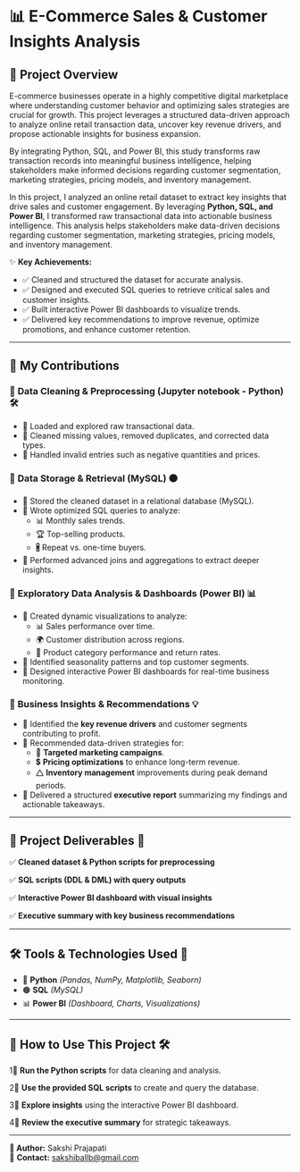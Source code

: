# 📊 E-Commerce Sales & Customer Insights Analysis

## 🚀 Project Overview

E-commerce businesses operate in a highly competitive digital marketplace where understanding customer behavior and optimizing sales strategies are crucial for growth. This project leverages a structured data-driven approach to analyze online retail transaction data, uncover key revenue drivers, and propose actionable insights for business expansion.

By integrating Python, SQL, and Power BI, this study transforms raw transaction records into meaningful business intelligence, helping stakeholders make informed decisions regarding customer segmentation, marketing strategies, pricing models, and inventory management.

In this project, I analyzed an online retail dataset to extract key insights that drive sales and customer engagement. By leveraging **Python, SQL, and Power BI**, I transformed raw transactional data into actionable business intelligence. This analysis helps stakeholders make data-driven decisions regarding customer segmentation, marketing strategies, pricing models, and inventory management.

✨ **Key Achievements:**

- ✅ Cleaned and structured the dataset for accurate analysis.
- ✅ Designed and executed SQL queries to retrieve critical sales and customer insights.
- ✅ Built interactive Power BI dashboards to visualize trends.
- ✅ Delivered key recommendations to improve revenue, optimize promotions, and enhance customer retention.

---

## 🎯 My Contributions

### 🔹 **Data Cleaning & Preprocessing (Jupyter notebook - Python) 🛠️**
- 📌 Loaded and explored raw transactional data.
- 📌 Cleaned missing values, removed duplicates, and corrected data types.
- 📌 Handled invalid entries such as negative quantities and prices.

### 🔹 **Data Storage & Retrieval (MySQL) 🟤**

- 📌 Stored the cleaned dataset in a relational database (MySQL).
- 📌 Wrote optimized SQL queries to analyze:
  - 📊 Monthly sales trends.
  - 🏆 Top-selling products.
  - 🖁 Repeat vs. one-time buyers.
- 📌 Performed advanced joins and aggregations to extract deeper insights.

### 🔹 **Exploratory Data Analysis & Dashboards (Power BI) 📊**

- 📌 Created dynamic visualizations to analyze:
  - 📊 Sales performance over time.
  - 🌍 Customer distribution across regions.
  - 🎯 Product category performance and return rates.
- 📌 Identified seasonality patterns and top customer segments.
- 📌 Designed interactive Power BI dashboards for real-time business monitoring.

### 🔹 **Business Insights & Recommendations 💡**

- 📌 Identified the **key revenue drivers** and customer segments contributing to profit.
- 📌 Recommended data-driven strategies for:
  - 🎯 **Targeted marketing campaigns**.
  - 💲 **Pricing optimizations** to enhance long-term revenue.
  - 🛆 **Inventory management** improvements during peak demand periods.
- 📌 Delivered a structured **executive report** summarizing my findings and actionable takeaways.

---

## 📆 Project Deliverables 📂


✅ **Cleaned dataset & Python scripts for preprocessing**

✅ **SQL scripts (DDL & DML) with query outputs**

✅ **Interactive Power BI dashboard with visual insights**

✅ **Executive summary with key business recommendations**

---

## 🛠️ Tools & Technologies Used 🔧

- 🐍 **Python** *(Pandas, NumPy, Matplotlib, Seaborn)*
- 🟤 **SQL** *(MySQL)*
- 📊 **Power BI** *(Dashboard, Charts, Visualizations)*

---

## 📌 How to Use This Project 🛠️

1⃣ **Run the Python scripts** for data cleaning and analysis.

2⃣ **Use the provided SQL scripts** to create and query the database.

3⃣ **Explore insights** using the interactive Power BI dashboard.

4⃣ **Review the executive summary** for strategic takeaways.

---

**📢 Author:** Sakshi Prajapati  
📧 **Contact:** sakshiballb@gmail.com  

